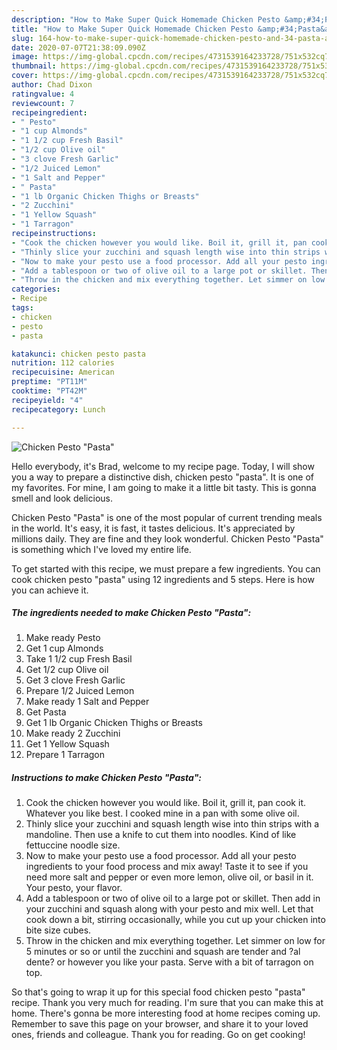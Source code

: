 ```yaml
---
description: "How to Make Super Quick Homemade Chicken Pesto &amp;#34;Pasta&amp;#34;"
title: "How to Make Super Quick Homemade Chicken Pesto &amp;#34;Pasta&amp;#34;"
slug: 164-how-to-make-super-quick-homemade-chicken-pesto-and-34-pasta-and-34
date: 2020-07-07T21:38:09.090Z
image: https://img-global.cpcdn.com/recipes/4731539164233728/751x532cq70/chicken-pesto-pasta-recipe-main-photo.jpg
thumbnail: https://img-global.cpcdn.com/recipes/4731539164233728/751x532cq70/chicken-pesto-pasta-recipe-main-photo.jpg
cover: https://img-global.cpcdn.com/recipes/4731539164233728/751x532cq70/chicken-pesto-pasta-recipe-main-photo.jpg
author: Chad Dixon
ratingvalue: 4
reviewcount: 7
recipeingredient:
- " Pesto"
- "1 cup Almonds"
- "1 1/2 cup Fresh Basil"
- "1/2 cup Olive oil"
- "3 clove Fresh Garlic"
- "1/2 Juiced Lemon"
- "1 Salt and Pepper"
- " Pasta"
- "1 lb Organic Chicken Thighs or Breasts"
- "2 Zucchini"
- "1 Yellow Squash"
- "1 Tarragon"
recipeinstructions:
- "Cook the chicken however you would like. Boil it, grill it, pan cook it. Whatever you like best. I cooked mine in a pan with some olive oil."
- "Thinly slice your zucchini and squash length wise into thin strips with a mandoline. Then use a knife to cut them into noodles. Kind of like fettuccine noodle size."
- "Now to make your pesto use a food processor. Add all your pesto ingredients to your food process and mix away! Taste it to see if you need more salt and pepper or even more lemon, olive oil, or basil in it. Your pesto, your flavor."
- "Add a tablespoon or two of olive oil to a large pot or skillet. Then add in your zucchini and squash along with your pesto and mix well. Let that cook down a bit, stirring occasionally, while you cut up your chicken into bite size cubes."
- "Throw in the chicken and mix everything together. Let simmer on low for 5 minutes or so or until the zucchini and squash are tender and ?al dente? or however you like your pasta. Serve with a bit of tarragon on top."
categories:
- Recipe
tags:
- chicken
- pesto
- pasta

katakunci: chicken pesto pasta 
nutrition: 112 calories
recipecuisine: American
preptime: "PT11M"
cooktime: "PT42M"
recipeyield: "4"
recipecategory: Lunch

---
```



![Chicken Pesto &#34;Pasta&#34;](https://img-global.cpcdn.com/recipes/4731539164233728/751x532cq70/chicken-pesto-pasta-recipe-main-photo.jpg)

Hello everybody, it's Brad, welcome to my recipe page. Today, I will show you a way to prepare a distinctive dish, chicken pesto &#34;pasta&#34;. It is one of my favorites. For mine, I am going to make it a little bit tasty. This is gonna smell and look delicious.



Chicken Pesto &#34;Pasta&#34; is one of the most popular of current trending meals in the world. It's easy, it is fast, it tastes delicious. It's appreciated by millions daily. They are fine and they look wonderful. Chicken Pesto &#34;Pasta&#34; is something which I've loved my entire life.


To get started with this recipe, we must prepare a few ingredients. You can cook chicken pesto &#34;pasta&#34; using 12 ingredients and 5 steps. Here is how you can achieve it.

##### The ingredients needed to make Chicken Pesto &#34;Pasta&#34;:

1. Make ready  Pesto
1. Get 1 cup Almonds
1. Take 1 1/2 cup Fresh Basil
1. Get 1/2 cup Olive oil
1. Get 3 clove Fresh Garlic
1. Prepare 1/2 Juiced Lemon
1. Make ready 1 Salt and Pepper
1. Get  Pasta
1. Get 1 lb Organic Chicken Thighs or Breasts
1. Make ready 2 Zucchini
1. Get 1 Yellow Squash
1. Prepare 1 Tarragon




##### Instructions to make Chicken Pesto &#34;Pasta&#34;:

1. Cook the chicken however you would like. Boil it, grill it, pan cook it. Whatever you like best. I cooked mine in a pan with some olive oil.
1. Thinly slice your zucchini and squash length wise into thin strips with a mandoline. Then use a knife to cut them into noodles. Kind of like fettuccine noodle size.
1. Now to make your pesto use a food processor. Add all your pesto ingredients to your food process and mix away! Taste it to see if you need more salt and pepper or even more lemon, olive oil, or basil in it. Your pesto, your flavor.
1. Add a tablespoon or two of olive oil to a large pot or skillet. Then add in your zucchini and squash along with your pesto and mix well. Let that cook down a bit, stirring occasionally, while you cut up your chicken into bite size cubes.
1. Throw in the chicken and mix everything together. Let simmer on low for 5 minutes or so or until the zucchini and squash are tender and ?al dente? or however you like your pasta. Serve with a bit of tarragon on top.




So that's going to wrap it up for this special food chicken pesto &#34;pasta&#34; recipe. Thank you very much for reading. I'm sure that you can make this at home. There's gonna be more interesting food at home recipes coming up. Remember to save this page on your browser, and share it to your loved ones, friends and colleague. Thank you for reading. Go on get cooking!
